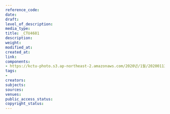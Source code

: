 ```yaml
---
reference_code: 
date: 
draft: 
level_of_description: 
media_type: 
title: _CTU4681
description: 
weight: 
modified_at: 
created_at: 
link: 
components:
- https://kctu-photo.s3.ap-northeast-2.amazonaws.com/2020년/1월/20200113_문중원+열사+상여+청와대+행진+7일차/_CTU4681.jpg
tags:
- 
creators: 
subjects: 
sources: 
venues: 
public_access_status: 
copyright_status: 
---
```

